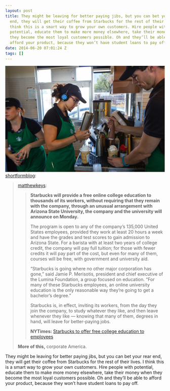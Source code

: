 ```yaml
---
layout: post
title: They might be leaving for better paying jibs, but you can bet your rear
  end, they will get their coffee from Starbucks for the rest of their lives. I
  think this is a smart way to grow your own customers. Hire people with
  potential, educate them to make more money elsewhere, take their money when
  they become the most loyal customers possible. Oh and they’ll be able to
  afford your product, because they won’t have student loans to pay off.
date: 2014-06-20 07:01:24 Z
tags: []
---
```

![](/media/2014/06/89340753979.jpg)
[shortformblog](http://shortformblog.com/post/88913060020/matthewkeys-starbucks-will-provide-a-free):

> [matthewkeys](http://matthewkeys.tumblr.com/post/88912561843/starbucks-will-provide-a-free-online-college):
> 
> > **Starbucks will provide a free online college education to thousands of its workers, without requiring that they remain with the company, through an unusual arrangement with Arizona State University, the company and the university will announce on Monday.**
> > 
> > The program is open to any of the company’s 135,000 United States employees, provided they work at least 20 hours a week and have the grades and test scores to gain admission to Arizona State. For a barista with at least two years of college credit, the company will pay full tuition; for those with fewer credits it will pay part of the cost, but even for many of them, courses will be free, with government and university aid.
> > 
> > “Starbucks is going where no other major corporation has gone,” said Jamie P. Merisotis, president and chief executive of the Lumina Foundation, a group focused on education. “For many of these Starbucks employees, an online university education is the only reasonable way they’re going to get a bachelor’s degree.”
> > 
> > Starbucks is, in effect, inviting its workers, from the day they join the company, to study whatever they like, and then leave whenever they like — knowing that many of them, degrees in hand, will leave for better-paying jobs.
> > 
> > **NYTimes:** [Starbucks to offer free college education to employees](http://www.nytimes.com/2014/06/16/us/starbucks-to-provide-free-college-education-to-thousands-of-workers.html?_r=0#)
> 
> **More of this,** corporate America.

They might be leaving for better paying jibs, but you can bet your rear end, they will get their coffee from Starbucks for the rest of their lives. I think this is a smart way to grow your own customers. Hire people with potential, educate them to make more money elsewhere, take their money when they become the most loyal customers possible. Oh and they’ll be able to afford your product, because they won’t have student loans to pay off.
